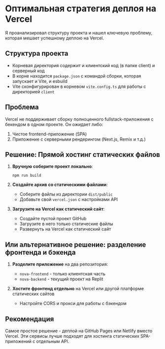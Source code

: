 # Оптимальная стратегия деплоя на Vercel

Я проанализировал структуру проекта и нашел ключевую проблему, которая мешает успешному деплою на Vercel.

## Структура проекта
- Корневая директория содержит и клиентский код (в папке client) и серверный код
- В корне находится `package.json` с командой сборки, которая запускает и Vite, и esbuild
- Vite сконфигурирован в корневом `vite.config.ts` для работы с директорией `client`

## Проблема
Vercel не поддерживает сборку полноценного fullstack-приложения с бекендом в одном проекте. Он ожидает либо:
1. Чистое frontend-приложение (SPA)
2. Приложение с серверными рендерингом (Next.js, Remix и т.д.)

## Решение: Прямой хостинг статических файлов

1. **Вручную соберите проект локально**:
   ```
   npm run build
   ```

2. **Создайте архив со статическими файлами**:
   - Соберите файлы из директории `dist/public`
   - Добавьте свой `vercel.json` с настройками API

3. **Загрузите на Vercel как статический сайт**:
   - Создайте пустой проект GitHub
   - Загрузите в него только статические файлы
   - Развернуть на Vercel как статический сайт

## Или альтернативное решение: разделение фронтенда и бэкенда

1. **Разделите приложение** на два репозитория:
   - `nova-frontend` - только клиентская часть
   - `nova-backend` - текущий проект на Replit

2. **Хостите фронтенд отдельно** на Vercel или другой платформе статических сайтов
   - Настройте CORS и прокси для работы с бэкендом

## Рекомендация

Самое простое решение - деплой на GitHub Pages или Netlify вместо Vercel. Эти сервисы лучше подходят для хостинга статических SPA-приложений с отдельным API.